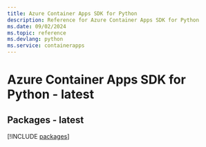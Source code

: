 ```yaml
---
title: Azure Container Apps SDK for Python
description: Reference for Azure Container Apps SDK for Python
ms.date: 09/02/2024
ms.topic: reference
ms.devlang: python
ms.service: containerapps
---
```

# Azure Container Apps SDK for Python - latest
## Packages - latest
[!INCLUDE [packages](container-apps-index.md)]